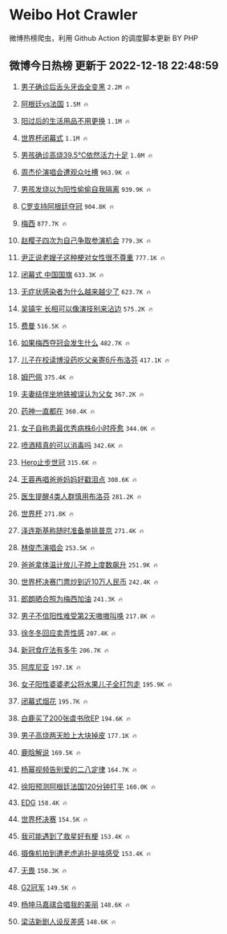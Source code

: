 # Weibo Hot Crawler 



微博热榜爬虫，利用 Github Action 的调度脚本更新 BY PHP 


## 微博今日热榜 更新于 2022-12-18 22:48:59 
1. [男子确诊后舌头牙齿全变黑](https://s.weibo.com/weibo?q=%23%E7%94%B7%E5%AD%90%E7%A1%AE%E8%AF%8A%E5%90%8E%E8%88%8C%E5%A4%B4%E7%89%99%E9%BD%BF%E5%85%A8%E5%8F%98%E9%BB%91%23&t=31&band_rank=1&Refer=top) `2.2M 🔥` 

1. [阿根廷vs法国](https://s.weibo.com/weibo?q=%E9%98%BF%E6%A0%B9%E5%BB%B7vs%E6%B3%95%E5%9B%BD&t=31&band_rank=2&Refer=top) `1.5M 🔥` 

1. [阳过后的生活用品不用更换](https://s.weibo.com/weibo?q=%23%E9%98%B3%E8%BF%87%E5%90%8E%E7%9A%84%E7%94%9F%E6%B4%BB%E7%94%A8%E5%93%81%E4%B8%8D%E7%94%A8%E6%9B%B4%E6%8D%A2%23&t=31&band_rank=3&Refer=top) `1.1M 🔥` 

1. [世界杯闭幕式](https://s.weibo.com/weibo?q=%23%E4%B8%96%E7%95%8C%E6%9D%AF%E9%97%AD%E5%B9%95%E5%BC%8F%23&t=31&band_rank=4&Refer=top) `1.1M 🔥` 

1. [男孩确诊高烧39.5℃依然活力十足](https://s.weibo.com/weibo?q=%23%E7%94%B7%E5%AD%A9%E7%A1%AE%E8%AF%8A%E9%AB%98%E7%83%A739.5%E2%84%83%E4%BE%9D%E7%84%B6%E6%B4%BB%E5%8A%9B%E5%8D%81%E8%B6%B3%23&t=31&band_rank=5&Refer=top) `1.0M 🔥` 

1. [周杰伦演唱会遭观众吐槽](https://s.weibo.com/weibo?q=%23%E5%91%A8%E6%9D%B0%E4%BC%A6%E6%BC%94%E5%94%B1%E4%BC%9A%E9%81%AD%E8%A7%82%E4%BC%97%E5%90%90%E6%A7%BD%23&t=31&band_rank=6&Refer=top) `963.9K 🔥` 

1. [男孩发烧以为阳性偷偷自我隔离](https://s.weibo.com/weibo?q=%23%E7%94%B7%E5%AD%A9%E5%8F%91%E7%83%A7%E4%BB%A5%E4%B8%BA%E9%98%B3%E6%80%A7%E5%81%B7%E5%81%B7%E8%87%AA%E6%88%91%E9%9A%94%E7%A6%BB%23&t=31&band_rank=7&Refer=top) `939.9K 🔥` 

1. [C罗支持阿根廷夺冠](https://s.weibo.com/weibo?q=%23C%E7%BD%97%E6%94%AF%E6%8C%81%E9%98%BF%E6%A0%B9%E5%BB%B7%E5%A4%BA%E5%86%A0%23&t=31&band_rank=8&Refer=top) `904.8K 🔥` 

1. [梅西](https://s.weibo.com/weibo?q=%E6%A2%85%E8%A5%BF&t=31&band_rank=9&Refer=top) `877.7K 🔥` 

1. [赵樱子四次为自己争取参演机会](https://s.weibo.com/weibo?q=%23%E8%B5%B5%E6%A8%B1%E5%AD%90%E5%9B%9B%E6%AC%A1%E4%B8%BA%E8%87%AA%E5%B7%B1%E4%BA%89%E5%8F%96%E5%8F%82%E6%BC%94%E6%9C%BA%E4%BC%9A%23&t=31&band_rank=10&Refer=top) `779.3K 🔥` 

1. [尹正说老嫂子这种梗对女性很不尊重](https://s.weibo.com/weibo?q=%23%E5%B0%B9%E6%AD%A3%E8%AF%B4%E8%80%81%E5%AB%82%E5%AD%90%E8%BF%99%E7%A7%8D%E6%A2%97%E5%AF%B9%E5%A5%B3%E6%80%A7%E5%BE%88%E4%B8%8D%E5%B0%8A%E9%87%8D%23&t=31&band_rank=11&Refer=top) `777.1K 🔥` 

1. [闭幕式 中国国旗](https://s.weibo.com/weibo?q=%E9%97%AD%E5%B9%95%E5%BC%8F%20%E4%B8%AD%E5%9B%BD%E5%9B%BD%E6%97%97&t=31&band_rank=12&Refer=top) `633.3K 🔥` 

1. [无症状感染者为什么越来越少了](https://s.weibo.com/weibo?q=%23%E6%97%A0%E7%97%87%E7%8A%B6%E6%84%9F%E6%9F%93%E8%80%85%E4%B8%BA%E4%BB%80%E4%B9%88%E8%B6%8A%E6%9D%A5%E8%B6%8A%E5%B0%91%E4%BA%86%23&t=31&band_rank=13&Refer=top) `623.7K 🔥` 

1. [吴镇宇 长相可以像演技别来沾边](https://s.weibo.com/weibo?q=%E5%90%B4%E9%95%87%E5%AE%87%20%E9%95%BF%E7%9B%B8%E5%8F%AF%E4%BB%A5%E5%83%8F%E6%BC%94%E6%8A%80%E5%88%AB%E6%9D%A5%E6%B2%BE%E8%BE%B9&t=31&band_rank=14&Refer=top) `575.2K 🔥` 

1. [费曼](https://s.weibo.com/weibo?q=%E8%B4%B9%E6%9B%BC&t=31&band_rank=15&Refer=top) `516.5K 🔥` 

1. [如果梅西夺冠会发生什么](https://s.weibo.com/weibo?q=%23%E5%A6%82%E6%9E%9C%E6%A2%85%E8%A5%BF%E5%A4%BA%E5%86%A0%E4%BC%9A%E5%8F%91%E7%94%9F%E4%BB%80%E4%B9%88%23&t=31&band_rank=16&Refer=top) `482.7K 🔥` 

1. [儿子在校读博没药吃父亲寄6斤布洛芬](https://s.weibo.com/weibo?q=%23%E5%84%BF%E5%AD%90%E5%9C%A8%E6%A0%A1%E8%AF%BB%E5%8D%9A%E6%B2%A1%E8%8D%AF%E5%90%83%E7%88%B6%E4%BA%B2%E5%AF%846%E6%96%A4%E5%B8%83%E6%B4%9B%E8%8A%AC%23&t=31&band_rank=17&Refer=top) `417.1K 🔥` 

1. [姆巴佩](https://s.weibo.com/weibo?q=%23%E5%A7%86%E5%B7%B4%E4%BD%A9%23&t=31&band_rank=18&Refer=top) `375.4K 🔥` 

1. [夫妻结伴坐地铁被误认为父女](https://s.weibo.com/weibo?q=%23%E5%A4%AB%E5%A6%BB%E7%BB%93%E4%BC%B4%E5%9D%90%E5%9C%B0%E9%93%81%E8%A2%AB%E8%AF%AF%E8%AE%A4%E4%B8%BA%E7%88%B6%E5%A5%B3%23&t=31&band_rank=19&Refer=top) `367.2K 🔥` 

1. [药神一直都在](https://s.weibo.com/weibo?q=%23%E8%8D%AF%E7%A5%9E%E4%B8%80%E7%9B%B4%E9%83%BD%E5%9C%A8%23&t=31&band_rank=20&Refer=top) `360.4K 🔥` 

1. [女子自称患最优秀病株6小时痊愈](https://s.weibo.com/weibo?q=%23%E5%A5%B3%E5%AD%90%E8%87%AA%E7%A7%B0%E6%82%A3%E6%9C%80%E4%BC%98%E7%A7%80%E7%97%85%E6%A0%AA6%E5%B0%8F%E6%97%B6%E7%97%8A%E6%84%88%23&t=31&band_rank=21&Refer=top) `344.0K 🔥` 

1. [喷酒精真的可以消毒吗](https://s.weibo.com/weibo?q=%23%E5%96%B7%E9%85%92%E7%B2%BE%E7%9C%9F%E7%9A%84%E5%8F%AF%E4%BB%A5%E6%B6%88%E6%AF%92%E5%90%97%23&t=31&band_rank=22&Refer=top) `342.6K 🔥` 

1. [Hero止步世冠](https://s.weibo.com/weibo?q=%23Hero%E6%AD%A2%E6%AD%A5%E4%B8%96%E5%86%A0%23&t=31&band_rank=23&Refer=top) `315.6K 🔥` 

1. [王蓉再唱爸爸妈妈好戳泪点](https://s.weibo.com/weibo?q=%23%E7%8E%8B%E8%93%89%E5%86%8D%E5%94%B1%E7%88%B8%E7%88%B8%E5%A6%88%E5%A6%88%E5%A5%BD%E6%88%B3%E6%B3%AA%E7%82%B9%23&t=31&band_rank=24&Refer=top) `308.6K 🔥` 

1. [医生提醒4类人群慎用布洛芬](https://s.weibo.com/weibo?q=%23%E5%8C%BB%E7%94%9F%E6%8F%90%E9%86%924%E7%B1%BB%E4%BA%BA%E7%BE%A4%E6%85%8E%E7%94%A8%E5%B8%83%E6%B4%9B%E8%8A%AC%23&t=31&band_rank=25&Refer=top) `281.2K 🔥` 

1. [世界杯](https://s.weibo.com/weibo?q=%E4%B8%96%E7%95%8C%E6%9D%AF&t=31&band_rank=26&Refer=top) `271.8K 🔥` 

1. [泽连斯基称随时准备单挑普京](https://s.weibo.com/weibo?q=%23%E6%B3%BD%E8%BF%9E%E6%96%AF%E5%9F%BA%E7%A7%B0%E9%9A%8F%E6%97%B6%E5%87%86%E5%A4%87%E5%8D%95%E6%8C%91%E6%99%AE%E4%BA%AC%23&t=31&band_rank=27&Refer=top) `271.4K 🔥` 

1. [林俊杰演唱会](https://s.weibo.com/weibo?q=%E6%9E%97%E4%BF%8A%E6%9D%B0%E6%BC%94%E5%94%B1%E4%BC%9A&t=31&band_rank=28&Refer=top) `253.5K 🔥` 

1. [爸爸拿体温计放儿子脖上度数飙升](https://s.weibo.com/weibo?q=%23%E7%88%B8%E7%88%B8%E6%8B%BF%E4%BD%93%E6%B8%A9%E8%AE%A1%E6%94%BE%E5%84%BF%E5%AD%90%E8%84%96%E4%B8%8A%E5%BA%A6%E6%95%B0%E9%A3%99%E5%8D%87%23&t=31&band_rank=29&Refer=top) `251.9K 🔥` 

1. [世界杯决赛门票炒到近10万人民币](https://s.weibo.com/weibo?q=%23%E4%B8%96%E7%95%8C%E6%9D%AF%E5%86%B3%E8%B5%9B%E9%97%A8%E7%A5%A8%E7%82%92%E5%88%B0%E8%BF%9110%E4%B8%87%E4%BA%BA%E6%B0%91%E5%B8%81%23&t=31&band_rank=30&Refer=top) `242.4K 🔥` 

1. [郎朗晒合照为梅西加油](https://s.weibo.com/weibo?q=%23%E9%83%8E%E6%9C%97%E6%99%92%E5%90%88%E7%85%A7%E4%B8%BA%E6%A2%85%E8%A5%BF%E5%8A%A0%E6%B2%B9%23&t=31&band_rank=31&Refer=top) `241.3K 🔥` 

1. [男子不信阳性难受第2天嗷嗷叫唤](https://s.weibo.com/weibo?q=%23%E7%94%B7%E5%AD%90%E4%B8%8D%E4%BF%A1%E9%98%B3%E6%80%A7%E9%9A%BE%E5%8F%97%E7%AC%AC2%E5%A4%A9%E5%97%B7%E5%97%B7%E5%8F%AB%E5%94%A4%23&t=31&band_rank=32&Refer=top) `217.8K 🔥` 

1. [徐冬冬回应卖弄性感](https://s.weibo.com/weibo?q=%23%E5%BE%90%E5%86%AC%E5%86%AC%E5%9B%9E%E5%BA%94%E5%8D%96%E5%BC%84%E6%80%A7%E6%84%9F%23&t=31&band_rank=33&Refer=top) `207.4K 🔥` 

1. [新冠食疗法有多牛](https://s.weibo.com/weibo?q=%23%E6%96%B0%E5%86%A0%E9%A3%9F%E7%96%97%E6%B3%95%E6%9C%89%E5%A4%9A%E7%89%9B%23&t=31&band_rank=34&Refer=top) `206.7K 🔥` 

1. [阿库尼亚](https://s.weibo.com/weibo?q=%E9%98%BF%E5%BA%93%E5%B0%BC%E4%BA%9A&t=31&band_rank=35&Refer=top) `197.1K 🔥` 

1. [女子阳性婆婆老公将水果儿子全打包走](https://s.weibo.com/weibo?q=%23%E5%A5%B3%E5%AD%90%E9%98%B3%E6%80%A7%E5%A9%86%E5%A9%86%E8%80%81%E5%85%AC%E5%B0%86%E6%B0%B4%E6%9E%9C%E5%84%BF%E5%AD%90%E5%85%A8%E6%89%93%E5%8C%85%E8%B5%B0%23&t=31&band_rank=36&Refer=top) `195.9K 🔥` 

1. [闭幕式烟花](https://s.weibo.com/weibo?q=%23%E9%97%AD%E5%B9%95%E5%BC%8F%E7%83%9F%E8%8A%B1%23&t=31&band_rank=37&Refer=top) `195.7K 🔥` 

1. [白鹿买了200张虞书欣EP](https://s.weibo.com/weibo?q=%23%E7%99%BD%E9%B9%BF%E4%B9%B0%E4%BA%86200%E5%BC%A0%E8%99%9E%E4%B9%A6%E6%AC%A3EP%23&t=31&band_rank=38&Refer=top) `194.6K 🔥` 

1. [男子高烧两天脸上大块掉皮](https://s.weibo.com/weibo?q=%23%E7%94%B7%E5%AD%90%E9%AB%98%E7%83%A7%E4%B8%A4%E5%A4%A9%E8%84%B8%E4%B8%8A%E5%A4%A7%E5%9D%97%E6%8E%89%E7%9A%AE%23&t=31&band_rank=39&Refer=top) `177.1K 🔥` 

1. [鹿晗解说](https://s.weibo.com/weibo?q=%23%E9%B9%BF%E6%99%97%E8%A7%A3%E8%AF%B4%23&t=31&band_rank=40&Refer=top) `169.5K 🔥` 

1. [杨幂视频告别爱的二八定律](https://s.weibo.com/weibo?q=%23%E6%9D%A8%E5%B9%82%E8%A7%86%E9%A2%91%E5%91%8A%E5%88%AB%E7%88%B1%E7%9A%84%E4%BA%8C%E5%85%AB%E5%AE%9A%E5%BE%8B%23&t=31&band_rank=41&Refer=top) `164.7K 🔥` 

1. [徐阳预测阿根廷法国120分钟打平](https://s.weibo.com/weibo?q=%23%E5%BE%90%E9%98%B3%E9%A2%84%E6%B5%8B%E9%98%BF%E6%A0%B9%E5%BB%B7%E6%B3%95%E5%9B%BD120%E5%88%86%E9%92%9F%E6%89%93%E5%B9%B3%23&t=31&band_rank=42&Refer=top) `160.0K 🔥` 

1. [EDG](https://s.weibo.com/weibo?q=EDG&t=31&band_rank=43&Refer=top) `158.4K 🔥` 

1. [世界杯决赛](https://s.weibo.com/weibo?q=%23%E4%B8%96%E7%95%8C%E6%9D%AF%E5%86%B3%E8%B5%9B%23&t=31&band_rank=44&Refer=top) `154.5K 🔥` 

1. [我可能遇到了救星好有梗](https://s.weibo.com/weibo?q=%23%E6%88%91%E5%8F%AF%E8%83%BD%E9%81%87%E5%88%B0%E4%BA%86%E6%95%91%E6%98%9F%E5%A5%BD%E6%9C%89%E6%A2%97%23&t=31&band_rank=45&Refer=top) `153.4K 🔥` 

1. [摄像机拍到遭老虎追扑是啥感受](https://s.weibo.com/weibo?q=%23%E6%91%84%E5%83%8F%E6%9C%BA%E6%8B%8D%E5%88%B0%E9%81%AD%E8%80%81%E8%99%8E%E8%BF%BD%E6%89%91%E6%98%AF%E5%95%A5%E6%84%9F%E5%8F%97%23&t=31&band_rank=46&Refer=top) `153.4K 🔥` 

1. [无畏](https://s.weibo.com/weibo?q=%E6%97%A0%E7%95%8F&t=31&band_rank=47&Refer=top) `150.3K 🔥` 

1. [G2冠军](https://s.weibo.com/weibo?q=%23G2%E5%86%A0%E5%86%9B%23&t=31&band_rank=48&Refer=top) `149.5K 🔥` 

1. [杨坤马嘉祺合唱我的美丽](https://s.weibo.com/weibo?q=%23%E6%9D%A8%E5%9D%A4%E9%A9%AC%E5%98%89%E7%A5%BA%E5%90%88%E5%94%B1%E6%88%91%E7%9A%84%E7%BE%8E%E4%B8%BD%23&t=31&band_rank=49&Refer=top) `148.6K 🔥` 

1. [梁洁新剧人设反差感](https://s.weibo.com/weibo?q=%23%E6%A2%81%E6%B4%81%E6%96%B0%E5%89%A7%E4%BA%BA%E8%AE%BE%E5%8F%8D%E5%B7%AE%E6%84%9F%23&t=31&band_rank=50&Refer=top) `148.6K 🔥` 

